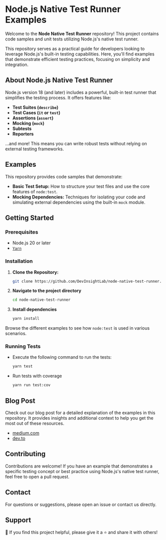 # Node.js Native Test Runner Examples

Welcome to the **Node Native Test Runner** repository! This project contains code samples and unit tests utilizing Node.js's native test runner.

This repository serves as a practical guide for developers looking to leverage Node.js's built-in testing capabilities. Here, you'll find examples that demonstrate efficient testing practices, focusing on simplicity and integration.

## About Node.js Native Test Runner

Node.js version 18 (and later) includes a powerful, built-in test runner that simplifies the testing process.  It offers features like:

- **Test Suites (`describe`)** 
- **Test Cases (`it` or `test`)** 
- **Assertions (`assert`)** 
- **Mocking (`mock`)**
- **Subtests**
- **Reporters** 

...and more! This means you can write robust tests without relying on external testing frameworks.

## Examples

This repository provides code samples that demonstrate:

- **Basic Test Setup:** How to structure your test files and use the core features of `node:test`.
- **Mocking Dependencies:** Techniques for isolating your code and simulating external dependencies using the built-in `mock` module.

## Getting Started

### Prerequisites

- Node.js 20 or later
- [`Yarn`](https://yarnpkg.com/getting-started/install) 

### Installation

1. **Clone the Repository:**
   
    ```sh
    git clone https://github.com/DevInsightLab/node-native-test-runner.git
    ```

2. **Navigate to the project directory**
   
    ```sh
    cd node-native-test-runner
    ```

3. **Install dependencies**
   
    ```sh
    yarn install
    ```

Browse the different examples to see how `node:test` is used in various scenarios.

### Running Tests

- Execute the following command to run the tests:

  ```sh
  yarn test
  ```
- Run tests with coverage

  ```sh
  yarn run test:cov
  ```

## Blog Post

Check out our blog post for a detailed explanation of the examples in this repository. It provides insights and additional context to help you get the most out of these resources.

- [medium.com](https://chetan07.medium.com/level-up-your-node-js-testing-with-native-test-runner-and-mocks-a-bigquery-example-1ac4b5aca0b2)
- [dev.to](https://dev.to/chetanppatil/level-up-your-nodejs-testing-with-native-test-runner-and-mocks-a-bigquery-example-n7a)

## Contributing

Contributions are welcome! If you have an example that demonstrates a specific testing concept or best practice using Node.js's native test runner, feel free to open a pull request.

## Contact

For questions or suggestions, please open an issue or contact us directly.

## Support

💙 If you find this project helpful, please give it a ⭐ and share it with others!
